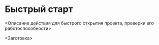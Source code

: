# Быстрый старт

<Описание действия для быстрого открытия проекта, проверки его работоспособности>

<Заготовка>
